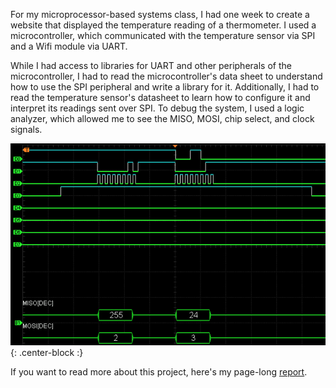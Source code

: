 For my microprocessor-based systems class, I had one week to create a website that displayed the temperature reading of a thermometer. I used a microcontroller, which communicated with the temperature sensor via SPI and a Wifi module via UART.

While I had access to libraries for UART and other peripherals of the microcontroller, I had to read the microcontroller's data sheet to understand how to use the SPI peripheral and write a library for it. Additionally, I had to read the temperature sensor's datasheet to learn how to configure it and interpret its readings sent over SPI. To debug the system, I used a logic analyzer, which allowed me to see the MISO, MOSI, chip select, and clock signals. 

![la](/img/logic-analyzer.png){: .center-block :}

If you want to read more about this project, here's my page-long [report](https://docs.google.com/document/d/1eg0gZg9qPaul1MorkwRDgC_HZFQ_hzjwUpu6XFahmQA/edit?usp=sharing).

